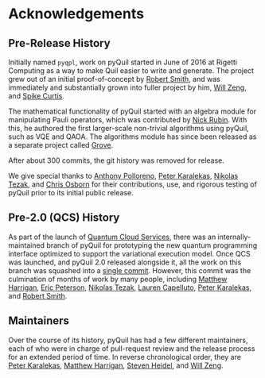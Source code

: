 Acknowledgements
================

Pre-Release History
-------------------

Initially named `pyqpl`, work on pyQuil started in June of 2016 at Rigetti Computing as a way to
make Quil easier to write and generate. The project grew out of an initial proof-of-concept by
[Robert Smith][rss], and was immediately and substantially grown into fuller project by him,
[Will Zeng][wjz], and [Spike Curtis][spike].

The mathematical functionality of pyQuil started with an algebra module for manipulating Pauli
operators, which was contributed by [Nick Rubin][ncr]. With this, he authored the first
larger-scale non-trivial algorithms using pyQuil, such as VQE and QAOA. The algorithms module has
since been released as a separate project called [Grove][grove].

After about 300 commits, the git history was removed for release.

We give special thanks to [Anthony Polloreno][amp], [Peter Karalekas][pjk], [Nikolas Tezak][nikt],
and [Chris Osborn][cbo] for their contributions, use, and rigorous testing of pyQuil prior to its
initial public release.

Pre-2.0 (QCS) History
---------------------

As part of the launch of [Quantum Cloud Services][qcs], there was an internally-maintained branch
of pyQuil for prototyping the new quantum programming interface optimized to support the variational
execution model. Once QCS was launched, and pyQuil 2.0 released alongside it, all the work on this
branch was squashed into a [single commit][qcs-commit]. However, this commit was the culmination of
months of work by many people, including [Matthew Harrigan][mph], [Eric Peterson][ecp],
[Nikolas Tezak][nikt], [Lauren Capelluto][lcaps], [Peter Karalekas][pjk], and [Robert Smith][rss].

Maintainers
-----------

Over the course of its history, pyQuil has had a few different maintainers, each of who were in
charge of pull-request review and the release process for an extended period of time. In reverse
chronological order, they are [Peter Karalekas][pjk], [Matthew Harrigan][mph],
[Steven Heidel][steveo], and [Will Zeng][wjz].

[amp]: https://github.com/ampolloreno
[cbo]: https://github.com/cbosborn
[ecp]: https://github.com/ecpeterson
[grove]: https://github.com/rigetti/grove
[lcaps]: https://github.com/lcapelluto
[mph]: https://github.com/mpharrigan
[ncr]: https://github.com/ncrubin
[nikt]: https://github.com/ntezak
[pjk]: https://github.com/karalekas
[qcs]: https://scirate.com/arxiv/2001.04449
[qcs-commit]: https://github.com/rigetti/pyquil/commit/a952c3df9afaf40b076734a9a37f93d09d3b399f
[rss]: https://github.com/stylewarning
[spike]: https://github.com/spikecurtis
[steveo]: https://github.com/stevenheidel
[wjz]: https://github.com/willzeng
